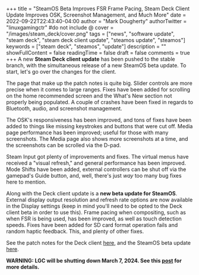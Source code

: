 +++
title = "SteamOS Beta Improves FSR Frame Pacing, Steam Deck Client Update Improves OSK, Screenshot Management, and Much More"
date = 2022-09-22T22:43:40-04:00
author = "Mark Dougherty"
authorTwitter = "linuxgamingctr" #do not include @
cover = "/images/steam_deck/cover.png"
tags = ["news", "software update", "steam deck", "steam deck client update", "steamos update", "steamos"]
keywords = ["steam deck", "steamos", "update"]
description = ""
showFullContent = false
readingTime = false
draft = false
comments = true
+++
A new **Steam Deck client update** has been pushed to the stable branch, with the simultaneous release of a new SteamOS beta update. To start, let's go over the changes for the client.

The page that make up the patch notes is quite big. Slider controls are more precise when it comes to large ranges. Fixes have been added for scrolling on the home recommended screen and the What's New section not properly being populated. A couple of crashes have been fixed in regards to Bluetooth, audio, and screenshot management.

The OSK's responsiveness has been improved, and tons of fixes have been added to things like missing keystrokes and buttons that were cut off. Media page performance has been improved; useful for those with many screenshots. The Media page also shows more screenshots at a time, and the screenshots can be scrolled via the D-pad.

Steam Input got plenty of improvements and fixes. The virtual menus have received a "visual refresh," and general performance has been improved. Mode Shifts have been added, external controllers can be shut off via the gamepad's Guide button, and, well, there's just *way* too many bug fixes here to mention.

Along with the Deck client update is a **new beta update for SteamOS**. External display output resolution and refresh rate options are now available in the Display settings (keep in mind you'll need to be opted to the Deck client beta in order to use this). Frame pacing when compositing, such as when FSR is being used, has been improved, as well as touch detection speeds. Fixes have been added for SD card format operation fails and random haptic feedback. This, and plenty of other fixes.

See the patch notes for the Deck client [here](https://steamcommunity.com/games/1675200/announcements/detail/3308480236507403333), and the SteamOS beta update [here](https://store.steampowered.com/news/app/1675200/view/3308480236507039963).

**WARNING: LGC will be shutting down March 7, 2024. See this [post](https://linuxgamingcentral.com/posts/the-end-of-lgc/) for more details.**
